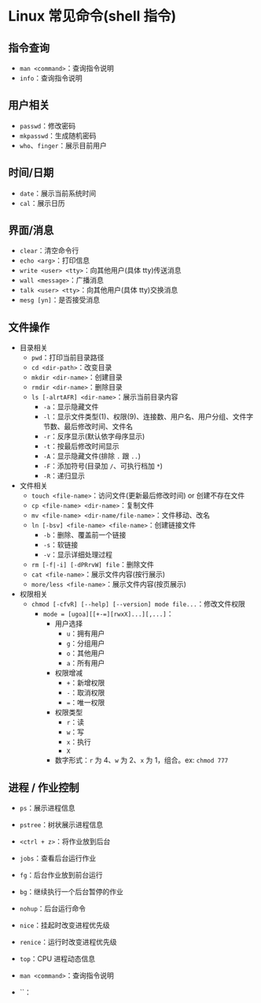 # Linux 常见命令(shell 指令)

## 指令查询

- `man <command>`：查询指令说明
- `info`：查询指令说明

## 用户相关

- `passwd`：修改密码
- `mkpasswd`：生成随机密码
- `who`、`finger`：展示目前用户

## 时间/日期

- `date`：展示当前系统时间
- `cal`：展示日历

## 界面/消息

- `clear`：清空命令行
- `echo <arg>`：打印信息
- `write <user> <tty>`：向其他用户(具体 tty)传送消息
- `wall <message>`：广播消息
- `talk <user> <tty>`：向其他用户(具体 tty)交换消息
- `mesg [yn]`：是否接受消息

## 文件操作

- 目录相关
  - `pwd`：打印当前目录路径
  - `cd <dir-path>`：改变目录
  - `mkdir <dir-name>`：创建目录
  - `rmdir <dir-name>`：删除目录
  - `ls [-alrtAFR] <dir-name>`：展示当前目录内容
    - `-a`：显示隐藏文件
    - `-l`：显示文件类型(1)、权限(9)、连接数、用户名、用户分组、文件字节数、最后修改时间、文件名
    - `-r`：反序显示(默认依字母序显示)
    - `-t`：按最后修改时间显示
    - `-A`：显示隐藏文件(排除 `.` 跟 `..`)
    - `-F`：添加符号(目录加 `/`、可执行档加 `*`)
    - `-R`：递归显示
- 文件相关
  - `touch <file-name>`：访问文件(更新最后修改时间) or 创建不存在文件
  - `cp <file-name> <dir-name>`：复制文件
  - `mv <file-name> <dir-name/file-name>`：文件移动、改名
  - `ln [-bsv] <file-name> <file-name>`：创建链接文件
    - `-b`：删除、覆盖前一个链接
    - `-s`：软链接
    - `-v`：显示详细处理过程
  - `rm [-f|-i] [-dPRrvW] file`：删除文件
  - `cat <file-name>`：展示文件内容(按行展示)
  - `more/less <file-name>`：展示文件内容(按页展示)
- 权限相关
  - `chmod [-cfvR] [--help] [--version] mode file...`：修改文件权限
    - `mode = [ugoa][[+-=][rwxX]...][,...]`：
      - 用户选择
        - `u`：拥有用户
        - `g`：分组用户
        - `o`：其他用户
        - `a`：所有用户
      - 权限增减
        - `+`：新增权限
        - `-`：取消权限
        - `=`：唯一权限
      - 权限类型
        - `r`：读
        - `w`：写
        - `x`：执行
        - `X`
      - 数字形式：`r` 为 4、`w` 为 2、`x` 为 1，组合。ex: `chmod 777`

## 进程 / 作业控制

- `ps`：展示进程信息
- `pstree`：树状展示进程信息
- `<ctrl + z>`：将作业放到后台
- `jobs`：查看后台运行作业
- `fg`：后台作业放到前台运行
- `bg`：继续执行一个后台暂停的作业
- `nohup`：后台运行命令
- `nice`：挂起时改变进程优先级
- `renice`：运行时改变进程优先级
- `top`：CPU 进程动态信息
- `man <command>`：查询指令说明


- ``：

